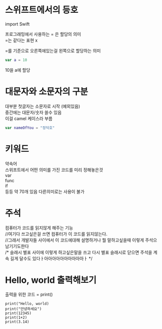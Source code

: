 # 스위프트에서의 등호

import Swift

프로그래밍에서 사용하는 = 은 할당의 의미    
=는 같다는 표현 x    

=를 기준으로 오른쪽에있는걸 왼쪽으로 할당하는 의미    
```swift
var a = 10
```
10을 a에 할당    

# 대문자와 소문자의 구분    
대부분 첫글자는 소문자로 시작 (예외있음)      
중간에는 대문자/숫자 쓸수 있음    
이걸 camel 케이스라 부름    
```swift
var nameOfYou = "정덕호"
```
# 키워드    
약속어     
스위프트에서 어떤 의미를 가진 코드를 미리 정해놓은것    
var     
func    
if     
등등 약 70개 있음 다른의미로는 사용이 불가    

# 주석    
컴퓨터가 코드를 읽지않게 해주는 기능    
//여기다 쓰고싶은걸 쓰면 컴퓨터가 이 코드를 읽지않는다.    
//그래서 개발자들 사이에서 이 코드에대해 설명하거나 뭘 말하고싶을때 이렇게 주석으 남기기도한다     
/* 슬래시 별표 사이에 이렇게 하고싶은말을 쓰고 다시 별표 슬래시로 닫으면 주석을 계속 길게 달수도 있다ㅏ아아아아아아아아아아ㅏ */

# Hello, world 출력해보기    

출력을 위한 코드 = print() 
```swfit
print("Hello, world)    
print("안녕하세요")    
print(12345)    
print(1+2)    
print(3.14)   
```

